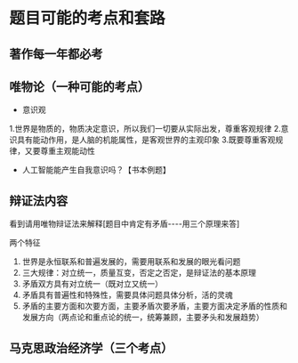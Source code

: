# 题目可能的考点和套路

## 著作每一年都必考

## 唯物论（一种可能的考点）

- 意识观

1.世界是物质的，物质决定意识，所以我们一切要从实际出发，尊重客观规律
2.意识具有能动作用，是人脑的机能属性，是客观世界的主观印象
3.既要尊重客观规律，又要尊重主观能动性

- 人工智能能产生自我意识吗？【书本例题】

## 辩证法内容

看到请用唯物辩证法来解释[题目中肯定有矛盾----用三个原理来答]

两个特征

1. 世界是永恒联系和普遍发展的，需要用联系和发展的眼光看问题
2. 三大规律：对立统一，质量互变，否定之否定，是辩证法的基本原理
3. 矛盾双方具有对立统一（既对立又统一）
4. 矛盾具有普遍性和特殊性，需要具体问题具体分析，活的灵魂
5. 矛盾的主要方面和次要方面，主要矛盾次要矛盾，主要方面决定矛盾的性质和发展方向（两点论和重点论的统一，统筹兼顾，主要矛头和发展趋势）

## 马克思政治经济学（三个考点）
